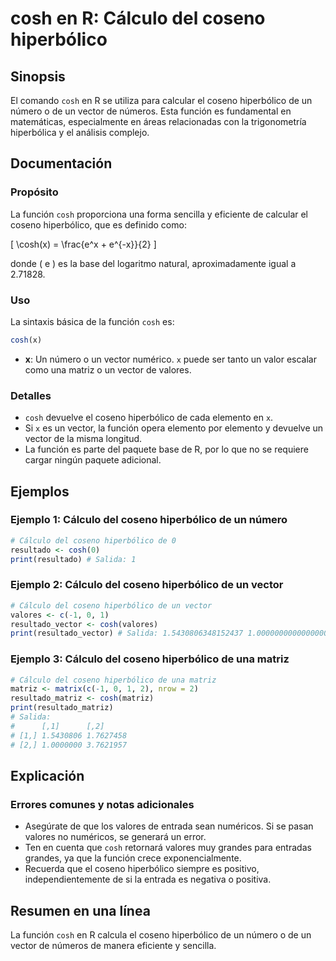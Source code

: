 <!--
Meta Description: # cosh en R: Cálculo del coseno hiperbólico ## Sinopsis El comando `cosh` en R se utiliza para calcular el coseno hiperbólico de un número o de un vec...
Meta Keywords: cosh, coseno, hiperbólico, del, vector
-->

# cosh en R: Cálculo del coseno hiperbólico

## Sinopsis
El comando `cosh` en R se utiliza para calcular el coseno hiperbólico de un número o de un vector de números. Esta función es fundamental en matemáticas, especialmente en áreas relacionadas con la trigonometría hiperbólica y el análisis complejo.

## Documentación
### Propósito
La función `cosh` proporciona una forma sencilla y eficiente de calcular el coseno hiperbólico, que es definido como:

\[
\cosh(x) = \frac{e^x + e^{-x}}{2}
\]

donde \( e \) es la base del logaritmo natural, aproximadamente igual a 2.71828.

### Uso
La sintaxis básica de la función `cosh` es:

```R
cosh(x)
```

- **x**: Un número o un vector numérico. `x` puede ser tanto un valor escalar como una matriz o un vector de valores.

### Detalles
- `cosh` devuelve el coseno hiperbólico de cada elemento en `x`.
- Si `x` es un vector, la función opera elemento por elemento y devuelve un vector de la misma longitud.
- La función es parte del paquete base de R, por lo que no se requiere cargar ningún paquete adicional.

## Ejemplos
### Ejemplo 1: Cálculo del coseno hiperbólico de un número
```R
# Cálculo del coseno hiperbólico de 0
resultado <- cosh(0)
print(resultado) # Salida: 1
```

### Ejemplo 2: Cálculo del coseno hiperbólico de un vector
```R
# Cálculo del coseno hiperbólico de un vector
valores <- c(-1, 0, 1)
resultado_vector <- cosh(valores)
print(resultado_vector) # Salida: 1.5430806348152437 1.0000000000000000 1.5430806348152437
```

### Ejemplo 3: Cálculo del coseno hiperbólico de una matriz
```R
# Cálculo del coseno hiperbólico de una matriz
matriz <- matrix(c(-1, 0, 1, 2), nrow = 2)
resultado_matriz <- cosh(matriz)
print(resultado_matriz)
# Salida:
#      [,1]      [,2]
# [1,] 1.5430806 1.7627458
# [2,] 1.0000000 3.7621957
```

## Explicación
### Errores comunes y notas adicionales
- Asegúrate de que los valores de entrada sean numéricos. Si se pasan valores no numéricos, se generará un error.
- Ten en cuenta que `cosh` retornará valores muy grandes para entradas grandes, ya que la función crece exponencialmente.
- Recuerda que el coseno hiperbólico siempre es positivo, independientemente de si la entrada es negativa o positiva.

## Resumen en una línea
La función `cosh` en R calcula el coseno hiperbólico de un número o de un vector de números de manera eficiente y sencilla.